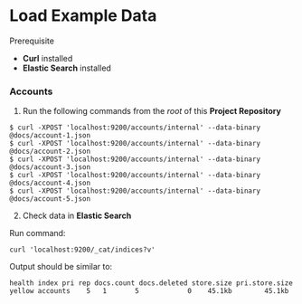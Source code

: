 # Load Example Data

Prerequisite

* **Curl** installed
* **Elastic Search** installed

### Accounts

1. Run the following commands from the *root* of this **Project Repository**

```
$ curl -XPOST 'localhost:9200/accounts/internal' --data-binary @docs/account-1.json
$ curl -XPOST 'localhost:9200/accounts/internal' --data-binary @docs/account-2.json
$ curl -XPOST 'localhost:9200/accounts/internal' --data-binary @docs/account-3.json
$ curl -XPOST 'localhost:9200/accounts/internal' --data-binary @docs/account-4.json
$ curl -XPOST 'localhost:9200/accounts/internal' --data-binary @docs/account-5.json
```

2. Check data in **Elastic Search**

Run command:

```
curl 'localhost:9200/_cat/indices?v'
```

Output should be similar to:

```
health index pri rep docs.count docs.deleted store.size pri.store.size
yellow accounts    5   1       5            0    45.1kb        45.1kb
```

